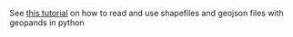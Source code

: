 See [this tutorial](https://github.com/WiMLDS/smart_cities/blob/master/UsingShapeFiles.ipynb) on how to read and use shapefiles and geojson files with geopands in python
